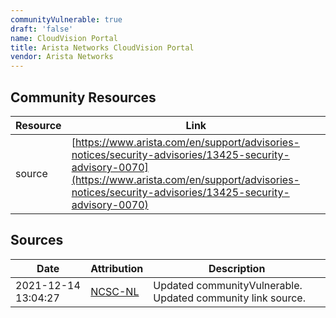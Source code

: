```yaml
---
communityVulnerable: true
draft: 'false'
name: CloudVision Portal
title: Arista Networks CloudVision Portal
vendor: Arista Networks
---
```



## Community Resources
| Resource | Link |
| --- | --- |
| source | [https://www.arista.com/en/support/advisories-notices/security-advisories/13425-security-advisory-0070](https://www.arista.com/en/support/advisories-notices/security-advisories/13425-security-advisory-0070) |


## Sources
| Date | Attribution | Description |
| --- | --- | --- |
| 2021-12-14 13:04:27 | [NCSC-NL](https://github.com/NCSC-NL/log4shell/blob/main/software/README.md) | Updated communityVulnerable. Updated community link source.  |

